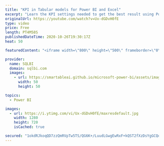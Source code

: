 ```yaml
---
title: "KPI in Tabular models for Power BI and Excel"
excerpt: "Learn the KPI settings needed to get the best result using Power BI and Excel as clients. Article and download: https://sql.bi/681318?aff=yt Introduction to KPI in Power BI Desktop models:  - video: https://youtu.be/xxh60Sx83zw - article: https://sql.bi/673658?aff=yt"
originalUrl: https://youtube.com/watch?v=Ux-dGDvH0fE
type: video
price: Free
length: PT4M58S
publishedDateTime: 2020-10-26T19:30:17Z
heat: 50

featuredContent: "<iframe width=\"800\" height=\"500\" frameborder=\"0\" src=\"https://www.youtube.com/embed/Ux-dGDvH0fE\" allow=\"accelerometer; autoplay; encrypted-media; gyroscope; picture-in-picture\" allowfullscreen></iframe>"

provider:
  name: SQLBI
  domain: sqlbi.com
  images:
    - url: https://smartableai.github.io/microsoft-power-bi/assets/images/organizations/sqlbi.com-50x50.jpg
      width: 50
      height: 50

topics:
  - Power BI

images:
  - url: https://i.ytimg.com/vi/Ux-dGDvH0fE/maxresdefault.jpg
    width: 1280
    height: 720
    isCached: true

secured: "1okdRJkoqQD7zzQmRVpTw5TS/QG6K+/LuudLGwgEwRxF+kQST2fXzDsYgGCQqHiwB7gsHPs330653icS1arIRdgt2mbZKNpV2pL1uAnPsTwzHKtuEwxW79e38gKq2u+67Zs3rUEb0O1niiIYb8hPm1e8Kcal8LtYgsw/tZDXK4I5xIBunnKldvBbNYz2CAfQVrCp++GCp05kX3CzwlS1OxCWJfBt5GJRpj5VwwMo2zfhP5SmtoH9T9/q0dU0wl95U7KRHEfKOiNuLQvxTVpHeYmyZTy9pnfMMORgkv2Gk9ba5br2PRbNDJl9hx+s5FCg8wyjgvVT3dzH4iHIl0Skj3BiVtfoPqTcDSK+4q2WHRntJuas+5c/PVxm1Xns+CnTc0jlUTDdjDumXPoBUOVabODHj8yBSN57fEV8ohqLJ6A=;UuLw09G/LluWU/yhbdaXIQ=="
---
```


